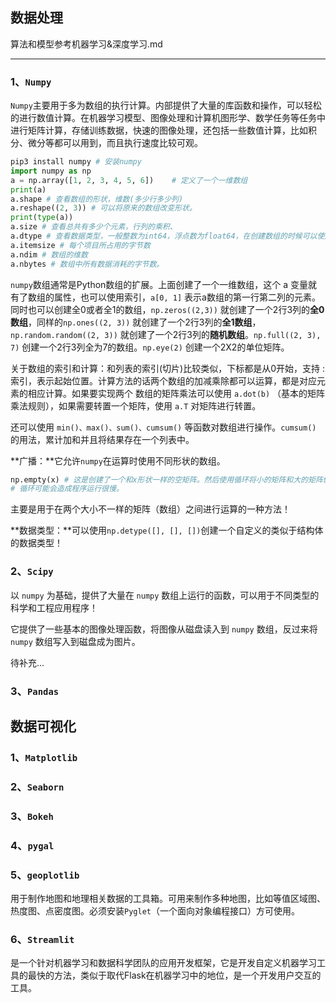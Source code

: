 ## 数据处理 ##

算法和模型参考机器学习&深度学习.md

---

### 1、`Numpy` ###

`Numpy`主要用于多为数组的执行计算。内部提供了大量的库函数和操作，可以轻松的进行数值计算。在机器学习模型、图像处理和计算机图形学、数学任务等任务中进行矩阵计算，存储训练数据，快速的图像处理，还包括一些数值计算，比如积分、微分等都可以用到，而且执行速度比较可观。

```python
pip3 install numpy # 安装numpy
import numpy as np
a = np.array([1, 2, 3, 4, 5, 6])	# 定义了一个一维数组
print(a)
a.shape	# 查看数组的形状，维数(多少行多少列)
a.reshape((2, 3)) # 可以将原来的数组改变形状。
print(type(a))
a.size # 查看总共有多少个元素，行列的乘积、
a.dtype # 查看数据类型，一般整数为int64，浮点数为float64，在创建数组的时候可以使用np.dtype=int64来指定数据类型。
a.itemsize # 每个项目所占用的字节数
a.ndim # 数组的维数
a.nbytes # 数组中所有数据消耗的字节数。
```

`numpy`数组通常是Python数组的扩展。上面创建了一个一维数组，这个 a 变量就有了数组的属性，也可以使用索引，`a[0, 1]` 表示a数组的第一行第二列的元素。同时也可以创建全0或者全1的数组，`np.zeros((2,3))` 就创建了一个2行3列的**全0数组**，同样的`np.ones((2, 3))` 就创建了一个2行3列的**全1数组**，`np.random.random((2, 3))` 就创建了一个2行3列的**随机数组**。`np.full((2, 3), 7)` 创建一个2行3列全为7的数组。`np.eye(2)` 创建一个2X2的单位矩阵。

关于数组的索引和计算：和列表的索引(切片)比较类似，下标都是从0开始，支持 : 索引，表示起始位置。计算方法的话两个数组的加减乘除都可以运算，都是对应元素的相应计算。如果要实现两个 数组的矩阵乘法可以使用 `a.dot(b)` （基本的矩阵乘法规则），如果需要转置一个矩阵，使用 `a.T` 对矩阵进行转置。

还可以使用 `min()、max()、sum()、cumsum()` 等函数对数组进行操作。`cumsum()` 的用法，累计加和并且将结果存在一个列表中。

**广播：**它允许`numpy`在运算时使用不同形状的数组。

```python
np.empty(x) # 这是创建了一个和x形状一样的空矩阵。然后使用循环将小的矩阵和大的矩阵做运算。
# 循环可能会造成程序运行很慢。
```

主要是用于在两个大小不一样的矩阵（数组）之间进行运算的一种方法！

**数据类型：**可以使用`np.detype([], [], [])`创建一个自定义的类似于结构体的数据类型！

### 2、`Scipy` ###

以 `numpy` 为基础，提供了大量在 `numpy` 数组上运行的函数，可以用于不同类型的科学和工程应用程序！

它提供了一些基本的图像处理函数，将图像从磁盘读入到 `numpy` 数组，反过来将 `numpy` 数组写入到磁盘成为图片。



待补充...

### 3、`Pandas` ###



## 数据可视化 ##

### 1、`Matplotlib` ###

### 2、`Seaborn` ###

### 3、`Bokeh` ###

### 4、`pygal` ###

### 5、`geoplotlib` ###

用于制作地图和地理相关数据的工具箱。可用来制作多种地图，比如等值区域图、热度图、点密度图。必须安装`Pyglet`（一个面向对象编程接口）方可使用。

### 6、`Streamlit` ###

是一个针对机器学习和数据科学团队的应用开发框架，它是开发自定义机器学习工具的最快的方法，类似于取代Flask在机器学习中的地位，是一个开发用户交互的工具。








